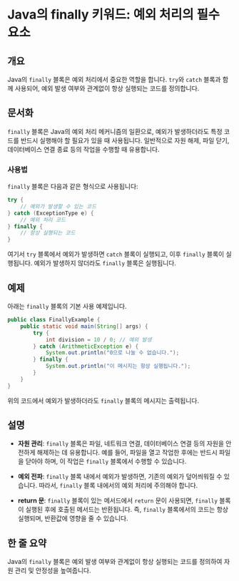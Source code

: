 <!--
Meta Description: # Java의 finally 키워드: 예외 처리의 필수 요소 ## 개요 Java의 `finally` 블록은 예외 처리에서 중요한 역할을 합니다. `try`와 `catch` 블록과 함께 사용되어, 예외 발생 여부와 관계없이 항상 실행되는 코드를 정의합니다. ## 문서화 ...
Meta Keywords: finally, 예외가, 블록은, java의, try
-->

# Java의 finally 키워드: 예외 처리의 필수 요소

## 개요
Java의 `finally` 블록은 예외 처리에서 중요한 역할을 합니다. `try`와 `catch` 블록과 함께 사용되어, 예외 발생 여부와 관계없이 항상 실행되는 코드를 정의합니다.

## 문서화
`finally` 블록은 Java의 예외 처리 메커니즘의 일환으로, 예외가 발생하더라도 특정 코드를 반드시 실행해야 할 필요가 있을 때 사용됩니다. 일반적으로 자원 해제, 파일 닫기, 데이터베이스 연결 종료 등의 작업을 수행할 때 유용합니다.

### 사용법
`finally` 블록은 다음과 같은 형식으로 사용됩니다:

```java
try {
    // 예외가 발생할 수 있는 코드
} catch (ExceptionType e) {
    // 예외 처리 코드
} finally {
    // 항상 실행되는 코드
}
```

여기서 `try` 블록에서 예외가 발생하면 `catch` 블록이 실행되고, 이후 `finally` 블록이 실행됩니다. 예외가 발생하지 않더라도 `finally` 블록은 실행됩니다.

## 예제
아래는 `finally` 블록의 기본 사용 예제입니다.

```java
public class FinallyExample {
    public static void main(String[] args) {
        try {
            int division = 10 / 0; // 예외 발생
        } catch (ArithmeticException e) {
            System.out.println("0으로 나눌 수 없습니다.");
        } finally {
            System.out.println("이 메시지는 항상 실행됩니다.");
        }
    }
}
```

위의 코드에서 예외가 발생하더라도 `finally` 블록의 메시지는 출력됩니다.

## 설명
- **자원 관리**: `finally` 블록은 파일, 네트워크 연결, 데이터베이스 연결 등의 자원을 안전하게 해제하는 데 유용합니다. 예를 들어, 파일을 열고 작업한 후에는 반드시 파일을 닫아야 하며, 이 작업은 `finally` 블록에서 수행할 수 있습니다.
  
- **예외 전파**: `finally` 블록 내에서 예외가 발생하면, 기존의 예외가 덮어씌워질 수 있습니다. 따라서, `finally` 블록 내에서의 예외 처리에 주의해야 합니다.

- **return 문**: `finally` 블록이 있는 메서드에서 `return` 문이 사용되면, `finally` 블록이 실행된 후에 호출된 메서드는 반환됩니다. 즉, `finally` 블록에서의 코드는 항상 실행되며, 반환값에 영향을 줄 수 있습니다.

## 한 줄 요약
Java의 `finally` 블록은 예외 발생 여부와 관계없이 항상 실행되는 코드를 정의하여 자원 관리 및 안정성을 높여줍니다.